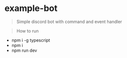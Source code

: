 # example-bot
> Simple discord bot with command and event handler

> How to run
- npm i -g typescript
- npm i
- npm run dev
